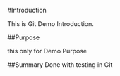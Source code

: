 #Introduction

This is Git Demo Introduction.

##Purpose

this only for Demo Purpose

##Summary
Done with testing in Git